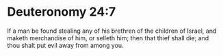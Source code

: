 # Deuteronomy 24:7

If a man be found stealing any of his brethren of the children of Israel, and maketh merchandise of him, or selleth him; then that thief shall die; and thou shalt put evil away from among you.